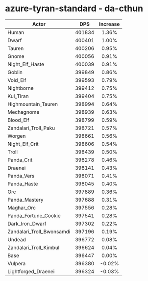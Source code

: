 # azure-tyran-standard - da-cthun
| Actor | DPS | Increase |
|---|:---:|:---:|
|Human|401834|1.36%|
|Dwarf|400401|1.00%|
|Tauren|400206|0.95%|
|Gnome|400056|0.91%|
|Night_Elf_Haste|400039|0.91%|
|Goblin|399849|0.86%|
|Void_Elf|399593|0.79%|
|Nightborne|399412|0.75%|
|Kul_Tiran|399404|0.75%|
|Highmountain_Tauren|398994|0.64%|
|Mechagnome|398939|0.63%|
|Blood_Elf|398799|0.59%|
|Zandalari_Troll_Paku|398721|0.57%|
|Worgen|398661|0.56%|
|Night_Elf_Crit|398606|0.54%|
|Troll|398439|0.50%|
|Panda_Crit|398278|0.46%|
|Draenei|398141|0.43%|
|Panda_Vers|398071|0.41%|
|Panda_Haste|398045|0.40%|
|Orc|397889|0.36%|
|Panda_Mastery|397688|0.31%|
|Maghar_Orc|397556|0.28%|
|Panda_Fortune_Cookie|397541|0.28%|
|Dark_Iron_Dwarf|397302|0.22%|
|Zandalari_Troll_Bwonsamdi|397196|0.19%|
|Undead|396772|0.08%|
|Zandalari_Troll_Kimbul|396624|0.04%|
|Base|396447|0.00%|
|Vulpera|396380|-0.02%|
|Lightforged_Draenei|396324|-0.03%|
